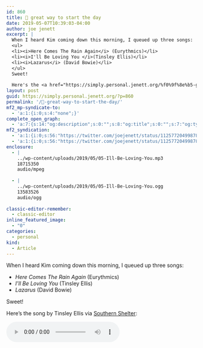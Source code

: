 ```yaml
---
id: 860
title: 🎵 great way to start the day
date: 2019-05-07T10:39:03-04:00
author: joe jenett
excerpt: |
  When I heard Kim coming down this morning, I queued up three songs:
  <ul>
  <li><i>Here Comes The Rain Again</i> (Eurythmics)</li>
  <li><i>I'll Be Loving You </i>(Tinsley Ellis)</li>
  <li><i>Lazarus</i> (David Bowie)</li>
  </ul>
  Sweet!
  
  Here's the <a href="https://simply.personal.jenett.org/%f0%9f%8e%b5-great-way-to-start-the-day/">song</a> by Tinsley Ellis via <a href="http://southernshelter.com/2011/02/tinsley-ellis-smiths-olde-bar-11201/">Southern Shelter</a>:
layout: post
guid: https://simply.personal.jenett.org/?p=860
permalink: '/🎵-great-way-to-start-the-day/'
mf2_mp-syndicate-to:
  - 'a:1:{i:0;s:4:"none";}'
complete_open_graph:
  - 'a:7:{s:14:"og:description";s:0:"";s:8:"og:title";s:0:"";s:7:"og:type";s:0:"";s:12:"twitter:card";s:7:"summary";s:15:"twitter:creator";s:0:"";s:19:"twitter:description";s:0:"";s:8:"og:image";s:0:"";}'
mf2_syndication:
  - 'a:1:{i:0;s:56:"https://twitter.com/joejenett/status/1125772049987846144";}'
  - 'a:1:{i:0;s:56:"https://twitter.com/joejenett/status/1125772049987846144";}'
enclosure:
  - |
    ../wp-content/uploads/2019/05/05-Ill-Be-Loving-You.mp3
    18715350
    audio/mpeg
    
  - |
    ../wp-content/uploads/2019/05/05-Ill-Be-Loving-You.ogg
    13583526
    audio/ogg
    
classic-editor-remember:
  - classic-editor
inline_featured_image:
  - "0"
categories:
  - personal
kind:
  - Article
---
```

When I heard Kim coming down this morning, I queued up three songs:

  * _Here Comes The Rain Again_ (Eurythmics)
  * _I’ll Be Loving You_ (Tinsley Ellis)
  * _Lazarus_ (David Bowie)

Sweet!

Here’s the song by Tinsley Ellis via [Southern Shelter](http://southernshelter.com/):

<audio controls><source src="../wp-content/uploads/2019/05/05-Ill-Be-Loving-You.mp3" type="audio/mp3"><source src="../wp-content/uploads/2019/05/05-Ill-Be-Loving-You.ogg" type="audio/ogg"></audio>